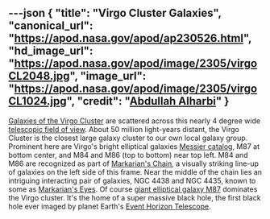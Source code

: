 ---json
{
  "title": "Virgo Cluster Galaxies",
  "canonical_url": "https://apod.nasa.gov/apod/ap230526.html",
  "hd_image_url": "https://apod.nasa.gov/apod/image/2305/virgoCL2048.jpg",
  "image_url": "https://apod.nasa.gov/apod/image/2305/virgoCL1024.jpg",
  "credit": "[Abdullah Alharbi](https://www.instagram.com/a_alharbi97/)"
}
---

[Galaxies of the Virgo Cluster](https://apod.nasa.gov/apod/ap150804.html) are scattered across this nearly 4 degree wide [telescopic field of view](https://www.astrobin.com/cvyhhu/0/). About 50 million light-years distant, the Virgo Cluster is the closest large galaxy cluster to our own local galaxy group. Prominent here are Virgo's bright elliptical galaxies [Messier catalog](https://www.nasa.gov/content/goddard/hubble-s-messier-catalog), M87 at bottom center, and M84 and M86 (top to bottom) near top left. M84 and M86 are recognized as part of [Markarian's Chain](https://apod.nasa.gov/apod/ap090609.html), a visually striking line-up of galaxies on the left side of this frame. Near the middle of the chain lies an intriguing interacting pair of galaxies, NGC 4438 and NGC 4435, known to some as [Markarian's Eyes](https://apod.nasa.gov/apod/ap070608.html). Of course [giant elliptical galaxy M87](https://apod.nasa.gov/apod/ap230504.html) dominates the Virgo cluster. It's the home of a super massive black hole, the first black hole ever imaged by planet Earth's [Event Horizon Telescope](https://eventhorizontelescope.org/about).
